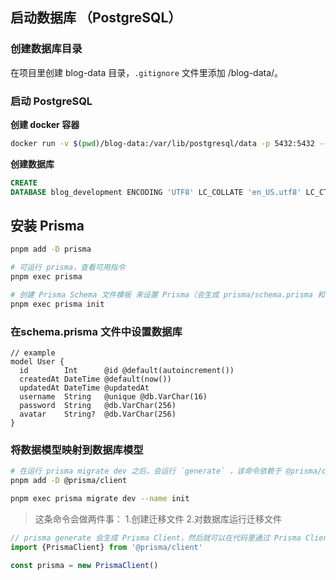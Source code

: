 ## 启动数据库 （PostgreSQL）

### 创建数据库目录

在项目里创建 blog-data 目录，`.gitignore` 文件里添加 /blog-data/。

### 启动 PostgreSQL

**创建 docker 容器**

```bash
docker run -v $(pwd)/blog-data:/var/lib/postgresql/data -p 5432:5432 --name=postgres-blog -e POSTGRES_USER=blog -e POSTGRES_PASSWORD=123456 -d postgres
```

**创建数据库**

```sql
CREATE
DATABASE blog_development ENCODING 'UTF8' LC_COLLATE 'en_US.utf8' LC_CTYPE 'en_US.utf8';
```

## 安装 Prisma

```bash
pnpm add -D prisma

# 可运行 prisma，查看可用指令
pnpm exec prisma

# 创建 Prisma Schema 文件模板 来设置 Prisma（会生成 prisma/schema.prisma 和 .env 两个文件）
pnpm exec prisma init
```

### 在schema.prisma 文件中设置数据库

```prisma
// example
model User {
  id        Int      @id @default(autoincrement())
  createdAt DateTime @default(now())
  updatedAt DateTime @updatedAt
  username  String   @unique @db.VarChar(16)
  password  String   @db.VarChar(256)
  avatar    String?  @db.VarChar(256)
}
```

### 将数据模型映射到数据库模型

```bash
# 在运行 prisma migrate dev 之后，会运行 `generate` ，该命令依赖于 @prisma/client，故先安装好依赖。
pnpm add -D @prisma/client

pnpm exec prisma migrate dev --name init
```

> 这条命令会做两件事：
> 1.创建迁移文件
> 2.对数据库运行迁移文件

```ts
// prisma generate 会生成 Prisma Client，然后就可以在代码里通过 Prisma Client 调用数据库了。
import {PrismaClient} from '@prisma/client'

const prisma = new PrismaClient()
```


